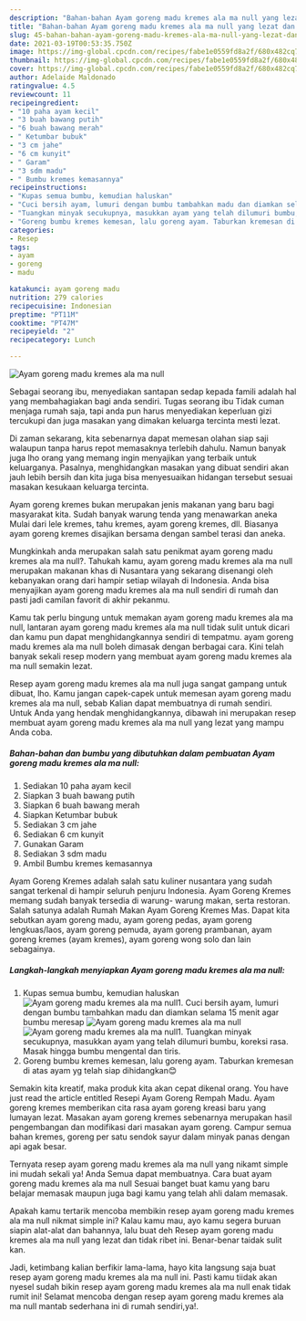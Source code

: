 ```yaml
---
description: "Bahan-bahan Ayam goreng madu kremes ala ma null yang lezat dan Mudah Dibuat"
title: "Bahan-bahan Ayam goreng madu kremes ala ma null yang lezat dan Mudah Dibuat"
slug: 45-bahan-bahan-ayam-goreng-madu-kremes-ala-ma-null-yang-lezat-dan-mudah-dibuat
date: 2021-03-19T00:53:35.750Z
image: https://img-global.cpcdn.com/recipes/fabe1e0559fd8a2f/680x482cq70/ayam-goreng-madu-kremes-ala-ma-null-foto-resep-utama.jpg
thumbnail: https://img-global.cpcdn.com/recipes/fabe1e0559fd8a2f/680x482cq70/ayam-goreng-madu-kremes-ala-ma-null-foto-resep-utama.jpg
cover: https://img-global.cpcdn.com/recipes/fabe1e0559fd8a2f/680x482cq70/ayam-goreng-madu-kremes-ala-ma-null-foto-resep-utama.jpg
author: Adelaide Maldonado
ratingvalue: 4.5
reviewcount: 11
recipeingredient:
- "10 paha ayam kecil"
- "3 buah bawang putih"
- "6 buah bawang merah"
- " Ketumbar bubuk"
- "3 cm jahe"
- "6 cm kunyit"
- " Garam"
- "3 sdm madu"
- " Bumbu kremes kemasannya"
recipeinstructions:
- "Kupas semua bumbu, kemudian haluskan"
- "Cuci bersih ayam, lumuri dengan bumbu tambahkan madu dan diamkan selama 15 menit agar bumbu meresap"
- "Tuangkan minyak secukupnya, masukkan ayam yang telah dilumuri bumbu, koreksi rasa. Masak hingga bumbu mengental dan tiris."
- "Goreng bumbu kremes kemesan, lalu goreng ayam. Taburkan kremesan di atas ayam yg telah siap dihidangkan😊"
categories:
- Resep
tags:
- ayam
- goreng
- madu

katakunci: ayam goreng madu 
nutrition: 279 calories
recipecuisine: Indonesian
preptime: "PT11M"
cooktime: "PT47M"
recipeyield: "2"
recipecategory: Lunch

---
```



![Ayam goreng madu kremes ala ma null](https://img-global.cpcdn.com/recipes/fabe1e0559fd8a2f/680x482cq70/ayam-goreng-madu-kremes-ala-ma-null-foto-resep-utama.jpg)

Sebagai seorang ibu, menyediakan santapan sedap kepada famili adalah hal yang membahagiakan bagi anda sendiri. Tugas seorang ibu Tidak cuman menjaga rumah saja, tapi anda pun harus menyediakan keperluan gizi tercukupi dan juga masakan yang dimakan keluarga tercinta mesti lezat.

Di zaman  sekarang, kita sebenarnya dapat memesan olahan siap saji walaupun tanpa harus repot memasaknya terlebih dahulu. Namun banyak juga lho orang yang memang ingin menyajikan yang terbaik untuk keluarganya. Pasalnya, menghidangkan masakan yang dibuat sendiri akan jauh lebih bersih dan kita juga bisa menyesuaikan hidangan tersebut sesuai masakan kesukaan keluarga tercinta. 

Ayam goreng kremes bukan merupakan jenis makanan yang baru bagi masyarakat kita. Sudah banyak warung tenda yang menawarkan aneka Mulai dari lele kremes, tahu kremes, ayam goreng kremes, dll. Biasanya ayam goreng kremes disajikan bersama dengan sambel terasi dan aneka.

Mungkinkah anda merupakan salah satu penikmat ayam goreng madu kremes ala ma null?. Tahukah kamu, ayam goreng madu kremes ala ma null merupakan makanan khas di Nusantara yang sekarang disenangi oleh kebanyakan orang dari hampir setiap wilayah di Indonesia. Anda bisa menyajikan ayam goreng madu kremes ala ma null sendiri di rumah dan pasti jadi camilan favorit di akhir pekanmu.

Kamu tak perlu bingung untuk memakan ayam goreng madu kremes ala ma null, lantaran ayam goreng madu kremes ala ma null tidak sulit untuk dicari dan kamu pun dapat menghidangkannya sendiri di tempatmu. ayam goreng madu kremes ala ma null boleh dimasak dengan berbagai cara. Kini telah banyak sekali resep modern yang membuat ayam goreng madu kremes ala ma null semakin lezat.

Resep ayam goreng madu kremes ala ma null juga sangat gampang untuk dibuat, lho. Kamu jangan capek-capek untuk memesan ayam goreng madu kremes ala ma null, sebab Kalian dapat membuatnya di rumah sendiri. Untuk Anda yang hendak menghidangkannya, dibawah ini merupakan resep membuat ayam goreng madu kremes ala ma null yang lezat yang mampu Anda coba.

<!--inarticleads1-->

##### Bahan-bahan dan bumbu yang dibutuhkan dalam pembuatan Ayam goreng madu kremes ala ma null:

1. Sediakan 10 paha ayam kecil
1. Siapkan 3 buah bawang putih
1. Siapkan 6 buah bawang merah
1. Siapkan  Ketumbar bubuk
1. Sediakan 3 cm jahe
1. Sediakan 6 cm kunyit
1. Gunakan  Garam
1. Sediakan 3 sdm madu
1. Ambil  Bumbu kremes kemasannya


Ayam Goreng Kremes adalah salah satu kuliner nusantara yang sudah sangat terkenal di hampir seluruh penjuru Indonesia. Ayam Goreng Kremes memang sudah banyak tersedia di warung- warung makan, serta restoran. Salah satunya adalah Rumah Makan Ayam Goreng Kremes Mas. Dapat kita sebutkan ayam goreng madu, ayam goreng pedas, ayam goreng lengkuas/laos, ayam goreng pemuda, ayam goreng prambanan, ayam goreng kremes (ayam kremes), ayam goreng wong solo dan lain sebagainya. 

<!--inarticleads2-->

##### Langkah-langkah menyiapkan Ayam goreng madu kremes ala ma null:

1. Kupas semua bumbu, kemudian haluskan
<img src="https://img-global.cpcdn.com/steps/fd413cf733edf591/160x128cq70/ayam-goreng-madu-kremes-ala-ma-null-langkah-memasak-1-foto.jpg" alt="Ayam goreng madu kremes ala ma null">1. Cuci bersih ayam, lumuri dengan bumbu tambahkan madu dan diamkan selama 15 menit agar bumbu meresap
<img src="https://img-global.cpcdn.com/steps/099fbeef52e9cd0a/160x128cq70/ayam-goreng-madu-kremes-ala-ma-null-langkah-memasak-2-foto.jpg" alt="Ayam goreng madu kremes ala ma null"><img src="https://img-global.cpcdn.com/steps/cb350488b9e97a50/160x128cq70/ayam-goreng-madu-kremes-ala-ma-null-langkah-memasak-2-foto.jpg" alt="Ayam goreng madu kremes ala ma null">1. Tuangkan minyak secukupnya, masukkan ayam yang telah dilumuri bumbu, koreksi rasa. Masak hingga bumbu mengental dan tiris.
1. Goreng bumbu kremes kemesan, lalu goreng ayam. Taburkan kremesan di atas ayam yg telah siap dihidangkan😊


Semakin kita kreatif, maka produk kita akan cepat dikenal orang. You have just read the article entitled Resepi Ayam Goreng Rempah Madu. Ayam goreng kremes memberikan cita rasa ayam goreng kreasi baru yang lumayan lezat. Masakan ayam goreng kremes sebenarnya merupakan hasil pengembangan dan modifikasi dari masakan ayam goreng. Campur semua bahan kremes, goreng per satu sendok sayur dalam minyak panas dengan api agak besar. 

Ternyata resep ayam goreng madu kremes ala ma null yang nikamt simple ini mudah sekali ya! Anda Semua dapat membuatnya. Cara buat ayam goreng madu kremes ala ma null Sesuai banget buat kamu yang baru belajar memasak maupun juga bagi kamu yang telah ahli dalam memasak.

Apakah kamu tertarik mencoba membikin resep ayam goreng madu kremes ala ma null nikmat simple ini? Kalau kamu mau, ayo kamu segera buruan siapin alat-alat dan bahannya, lalu buat deh Resep ayam goreng madu kremes ala ma null yang lezat dan tidak ribet ini. Benar-benar taidak sulit kan. 

Jadi, ketimbang kalian berfikir lama-lama, hayo kita langsung saja buat resep ayam goreng madu kremes ala ma null ini. Pasti kamu tiidak akan nyesel sudah bikin resep ayam goreng madu kremes ala ma null enak tidak rumit ini! Selamat mencoba dengan resep ayam goreng madu kremes ala ma null mantab sederhana ini di rumah sendiri,ya!.

